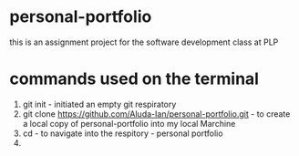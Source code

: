 # personal-portfolio
this is an assignment project for the software development class at PLP

# commands used on the terminal
1. git init - initiated an empty git respiratory
2. git clone https://github.com/Aluda-Ian/personal-portfolio.git - to create a local copy of personal-portfolio into my local Marchine
3. cd - to navigate into the respitory - personal portfolio
4. 



